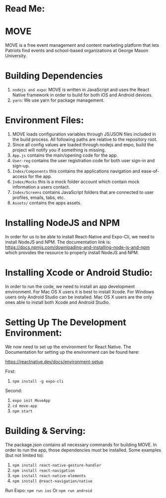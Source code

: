 # Read Me:

# MOVE

MOVE is a free event management and content marketing platform that lets Patriots find events and school-based organizations at George Mason University. 

# Building Dependencies

  1.	```nodejs and expo```: MOVE is written in JavaScript and uses the React Native framework in order to build for both iOS and Android devices. 
  2.	```yarn```: We use yarn for package management.


# Environment Files:

1.	MOVE loads configuration variables through JS/JSON files included in the build process. All following paths are relative to the repository root. 
2.	Since all config values are loaded through nodejs and expo, build the project will notify you if something is missing. 
3.	```App.js``` contains the main/opening code for the app.
4.	```User-reg``` contains the user registration code for both user sign-in and sign-up.
5.	```Index/Components``` this contains the applications navigation and ease-of-access for the app. 
6.	```Index/Mocks``` this is a mock folder account which contain mock information a users contact. 
7.	```Index/Screens``` contains JavaScript folders that are connected to user profiles, emails, tabs, etc. 
8.	```Assets/``` contains the apps assets. 


# Installing NodeJS and NPM

In order for us to be able to install React-Native and Expo-Cli, we need to install NodeJS and NPM. The documentation link is: https://docs.npmjs.com/downloading-and-installing-node-js-and-npm which provides the resource to properly install NodeJS and NPM.

# Installing Xcode or Android Studio:

In order to run the code, we need to install an app development environment. For Mac OS X users it is best to install Xcode. For Windows users only Android Studio can be installed. Mac OS X users are the only ones able to install both Xcode and Android Studio.

# Setting Up The Development Environment: 

We now need to set up the environment for React Native. The Documentation for setting up the environment can be found here: 

https://reactnative.dev/docs/environment-setup

First:

  1. ``` npm install -g expo-cli ``` 

Second:

  1. ``` expo init MoveApp ```
  2. ``` cd move-app ``` 
  3. ``` npm start ```

# Building & Serving:
The package.json contains all necessary commands for building MOVE. In order to run the app, those dependencies must be installed. Some examples (but not limited to):

  1. ``` npm install react-native-gesture-handler ```
  2. ``` npm install react-navigation  ```
  3. ``` npm install react-native-elements ```
  4. ``` npm install @react-navigation/native   ```

Run Expo: 
``` npm run ios ```
Or
``` npm run android ```
